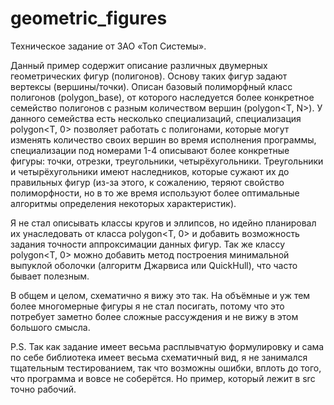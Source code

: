 # geometric_figures

Техническое задание от ЗАО «Топ Системы».

Данный пример содержит описание различных двумерных геометрических фигур (полигонов). Основу таких фигур задают вертексы (вершины/точки). Описан базовый полиморфный класс полигонов (polygon_base), от которого наследуется более конкретное семейство полигонов с разным количеством вершин (polygon<T, N>). У данного семейства есть несколько специализаций, специализация polygon<T, 0> позволяет работать с полигонами, которые могут изменять количество своих вершин во время исполнения программы, специализации под номерами 1-4 описывают более конкретные фигуры: точки, отрезки, треугольники, четырёхугольники. Треугольники и четырёхугольники имеют наследников, которые сужают их до правильных фигур (из-за этого, к сожалению, теряют свойство полиморфности, но в то же время используют более оптимальные алгоритмы определения некоторых характеристик).

Я не стал описывать классы кругов и эллипсов, но идейно планировал их унаследовать от класса polygon<T, 0> и добавить возможность задания точности аппроксимации данных фигур. Так же классу polygon<T, 0> можно добавить метод построения минимальной выпуклой оболочки (алгоритм Джарвиса или QuickHull), что часто бывает полезным.

В общем и целом, схематично я вижу это так. На объёмные и уж тем более многомерные фигуры я не стал посигать, потому что это потребует заметно более сложные рассуждения и не вижу в этом большого смысла.

P.S. Так как задание имеет весьма расплывчатую формулировку и сама по себе библиотека имеет весьма схематичный вид, я не занимался тщательным тестированием, так что возможны ошибки, вплоть до того, что программа и вовсе не соберётся. Но пример, который лежит в src точно рабочий.